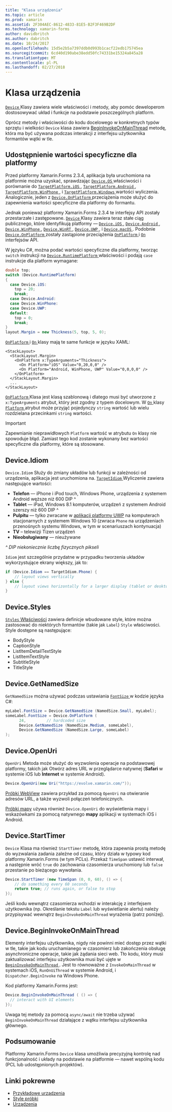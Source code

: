 ```yaml
---
title: "Klasa urządzenia"
ms.topic: article
ms.prod: xamarin
ms.assetid: 2F304AEC-8612-4833-81E5-B2F3F469B2DF
ms.technology: xamarin-forms
author: davidbritch
ms.author: dabritch
ms.date: 10/24/2017
ms.openlocfilehash: 15d5e2b5a7397ddb0d993b1cacf22edb175745ea
ms.sourcegitcommit: 6cd40d190abe38edd50fc74331be15324a845a28
ms.translationtype: MT
ms.contentlocale: pl-PL
ms.lasthandoff: 02/27/2018
---
```

# <a name="device-class"></a>Klasa urządzenia

[ `Device` ](https://developer.xamarin.com/api/type/Xamarin.Forms.Device/) Klasy zawiera wiele właściwości i metody, aby pomóc deweloperom dostosowywać układ i funkcje na podstawie poszczególnych platform.

Oprócz metody i właściwości do kodu docelowego w konkretnych typów sprzętu i wielkości `Device` klasa zawiera [BeginInvokeOnMainThread](#Device_BeginInvokeOnMainThread) metodę, która ma być używana podczas interakcji z interfejsu użytkownika formantów wątki w tle.

<a name="providing-platform-values" />

## <a name="providing-platform-specific-values"></a>Udostępnienie wartości specyficzne dla platformy

Przed platformy Xamarin.Forms 2.3.4, aplikacja była uruchomiona na platformie można uzyskać, sprawdzając [ `Device.OS` ](https://developer.xamarin.com/api/property/Xamarin.Forms.Device.OS/) właściwości i porównanie do [ `TargetPlatform.iOS` ](https://developer.xamarin.com/api/field/Xamarin.Forms.TargetPlatform.iOS/), [ `TargetPlatform.Android` ](https://developer.xamarin.com/api/field/Xamarin.Forms.TargetPlatform.Android/), [ `TargetPlatform.WinPhone` ](https://developer.xamarin.com/api/field/Xamarin.Forms.TargetPlatform.WinPhone/), i [ `TargetPlatform.Windows` ](https://developer.xamarin.com/api/field/Xamarin.Forms.TargetPlatform.Windows/) wartości wyliczenia. Analogicznie, jeden z [ `Device.OnPlatform` ](https://developer.xamarin.com/api/member/Xamarin.Forms.Device.OnPlatform/p/System.Action/System.Action/System.Action/System.Action/) przeciążenia może służyć do zapewnienia wartości specyficzne dla platformy do formantu.

Jednak ponieważ platformy Xamarin.Forms 2.3.4 te interfejsy API zostały przestarzałe i zastępowane. [ `Device` ](https://developer.xamarin.com/api/type/Xamarin.Forms.Device/) Klasy zawiera teraz stałe ciąg publicznego, które identyfikują platformy — [ `Device.iOS` ](https://developer.xamarin.com/api/field/Xamarin.Forms.Device.iOS/), [ `Device.Android` ](https://developer.xamarin.com/api/field/Xamarin.Forms.Device.Android/), [ `Device.WinPhone` ](https://developer.xamarin.com/api/field/Xamarin.Forms.Device.WinPhone/), [ `Device.WinRT` ](https://developer.xamarin.com/api/field/Xamarin.Forms.Device.WinRT/), [ `Device.UWP` ](https://developer.xamarin.com/api/field/Xamarin.Forms.Device.UWP/), i [ `Device.macOS` ](https://developer.xamarin.com/api/field/Xamarin.Forms.Device.macOS/). Podobnie [ `Device.OnPlatform` ](https://developer.xamarin.com/api/member/Xamarin.Forms.Device.OnPlatform/p/System.Action/System.Action/System.Action/System.Action/) zostały zastąpione przeciążenia [ `OnPlatform` ](https://developer.xamarin.com/api/type/Xamarin.Forms.OnPlatform%3CT%3E/) i [ `On` ](https://developer.xamarin.com/api/type/Xamarin.Forms.On/) interfejsów API.

W języku C#, można podać wartości specyficzne dla platformy, tworząc `switch` instrukcji na [ `Device.RuntimePlatform` ](https://developer.xamarin.com/api/property/Xamarin.Forms.Device.RuntimePlatform/) właściwości i podają `case` instrukcje dla platform wymagane:

```csharp
double top;
switch (Device.RuntimePlatform)
{
  case Device.iOS:
    top = 20;
    break;
  case Device.Android:
  case Device.WinPhone:
  case Device.UWP:
  default:
    top = 0;
    break;
}
layout.Margin = new Thickness(5, top, 5, 0);
```

[ `OnPlatform` ](https://developer.xamarin.com/api/type/Xamarin.Forms.OnPlatform%3CT%3E/) i [ `On` ](https://developer.xamarin.com/api/type/Xamarin.Forms.On/) klasy mają te same funkcje w języku XAML:

```xaml
<StackLayout>
  <StackLayout.Margin>
    <OnPlatform x:TypeArguments="Thickness">
      <On Platform="iOS" Value="0,20,0,0" />
      <On Platform="Android, WinPhone, UWP" Value="0,0,0,0" />
    </OnPlatform>
  </StackLayout.Margin>
  ...
</StackLayout>
```

[ `OnPlatform` ](https://developer.xamarin.com/api/type/Xamarin.Forms.OnPlatform%3CT%3E/) Klasa jest klasą szablonową i dlatego musi być utworzone z `x:TypeArguments` atrybut, który jest zgodny z typem docelowym. W [ `On` ](https://developer.xamarin.com/api/type/Xamarin.Forms.On/) klasy [ `Platform` ](https://developer.xamarin.com/api/property/Xamarin.Forms.On.Platform/) atrybut może przyjąć pojedynczy `string` wartość lub wielu rozdzielana przecinkami `string` wartości.

> [!IMPORTANT]
> Zapewnianie nieprawidłowych `Platform` wartość w atrybutu `On` klasy nie spowoduje błąd. Zamiast tego kod zostanie wykonany bez wartości specyficzne dla platformy, które są stosowane.

<a name="Device_Idiom" />

## <a name="deviceidiom"></a>Device.Idiom

`Device.Idiom` Służy do zmiany układów lub funkcji w zależności od urządzenia, aplikacja jest uruchomiona na. [ `TargetIdiom` ](https://developer.xamarin.com/api/type/Xamarin.Forms.TargetIdiom/) Wyliczenie zawiera następujące wartości:

-  **Telefon** — iPhone i iPod touch, Windows Phone, urządzenia z systemem Android węższe niż 600 DIP ^
-  **Tablet** — iPad, Windows 8.1 komputerów, urządzeń z systemem Android szerszy niż 600 DIP ^
-  **Pulpitu** — tylko zwracane w [aplikacji platformy UWP](~/xamarin-forms/platform/windows/installation/universal.md) na komputerach stacjonarnych z systemem Windows 10 (zwraca `Phone` na urządzeniach przenośnych systemu Windows, w tym w scenariuszach kontynuacja)
-  **TV** – telewizji Tizen urządzeń
-  **Nieobsługiwany** — nieużywane

*^ DIP niekoniecznie liczbę fizycznych pikseli*

`Idiom` jest szczególnie przydatne w przypadku tworzenia układów wykorzystujące ekrany większy, jak to:

```csharp
if (Device.Idiom == TargetIdiom.Phone) {
    // layout views vertically
} else {
    // layout views horizontally for a larger display (tablet or desktop)
}
```

<a name="Device_Styles" />

## <a name="devicestyles"></a>Device.Styles

[ `Styles` Właściwości](~/xamarin-forms/user-interface/styles/index.md) zawiera definicje wbudowane style, które można zastosować do niektórych formantów (takie jak `Label`) `Style` właściwości. Style dostępne są następujące:

* BodyStyle
* CaptionStyle
* ListItemDetailTextStyle
* ListItemTextStyle
* SubtitleStyle
* TitleStyle

<a name="Device_GetNamedSize" />

## <a name="devicegetnamedsize"></a>Device.GetNamedSize

`GetNamedSize` można używać podczas ustawiania [ `FontSize` ](~/xamarin-forms/user-interface/text/fonts.md) w kodzie języka C#:

```csharp
myLabel.FontSize = Device.GetNamedSize (NamedSize.Small, myLabel);
someLabel.FontSize = Device.OnPlatform (
      24,         // hardcoded size
      Device.GetNamedSize (NamedSize.Medium, someLabel),
      Device.GetNamedSize (NamedSize.Large, someLabel)
);
```

<a name="Device_OpenUri" />

## <a name="deviceopenuri"></a>Device.OpenUri

`OpenUri` Metoda może służyć do wyzwolenia operacje na podstawowej platformy, takich jak Otwórz adres URL w przeglądarce natywnej (**Safari** w systemie iOS lub **Internet** w systemie Android).

```csharp
Device.OpenUri(new Uri("https://evolve.xamarin.com/"));
```

[Próbki WebView](https://github.com/xamarin/xamarin-forms-samples/blob/master/WorkingWithWebview/WorkingWithWebview/WebAppPage.cs) zawiera przykład za pomocą `OpenUri` na otwieranie adresów URL, a także wyzwoli połączeń telefonicznych.

[Próbki mapy](https://github.com/xamarin/xamarin-forms-samples/blob/master/WorkingWithMaps/WorkingWithMaps/MapAppPage.cs) używa również `Device.OpenUri` do wyświetlenia mapy i wskazówkami za pomocą natywnego **mapy** aplikacji w systemach iOS i Android.

<a name="Device_StartTimer" />

## <a name="devicestarttimer"></a>Device.StartTimer

`Device` Klasa ma również `StartTimer` metodę, która zapewnia prostą metodę do wyzwalania zadania zależne od czasu, który działa w typowy kod platformy Xamarin.Forms (w tym PCLs). Przekaż `TimeSpan` ustawić interwał, a następnie wróć `true` do zachowania czasomierza uruchomiony lub `false` przestanie po bieżącego wywołania.

```csharp
Device.StartTimer (new TimeSpan (0, 0, 60), () => {
    // do something every 60 seconds
    return true; // runs again, or false to stop
});
```

Jeśli kodu wewnątrz czasomierza wchodzi w interakcję z interfejsem użytkownika (np. Określanie tekstu `Label` lub wyświetlanie alertu) należy przypisywać wewnątrz `BeginInvokeOnMainThread` wyrażenia (patrz poniżej).

<a name="Device_BeginInvokeOnMainThread" />

## <a name="devicebegininvokeonmainthread"></a>Device.BeginInvokeOnMainThread

Elementy interfejsu użytkownika, nigdy nie powinni mieć dostęp przez wątki w tle, takie jak kodu uruchamianego w czasomierz lub zakończenia obsługę asynchroniczne operacje, takie jak żądania sieci web. Tło kodu, który musi zaktualizować interfejsu użytkownika musi być ujęte w [ `BeginInvokeOnMainThread` ](https://developer.xamarin.com/api/member/Xamarin.Forms.Device.BeginInvokeOnMainThread/p/System.Action/). Jest to równoważne z `InvokeOnMainThread` w systemach iOS, `RunOnUiThread` w systemie Android, i `Dispatcher.BeginInvoke` na Windows Phone.

Kod platformy Xamarin.Forms jest:

```csharp
Device.BeginInvokeOnMainThread ( () => {
  // interact with UI elements
});
```

Uwaga tej metody za pomocą `async/await` nie trzeba używać `BeginInvokeOnMainThread` działające z wątku interfejsu użytkownika głównego.

## <a name="summary"></a>Podsumowanie

Platformy Xamarin.Forms `Device` klasa umożliwia precyzyjną kontrolę nad funkcjonalność i układy na podstawie na platformie — nawet wspólną kodu (PCL lub udostępnionych projektów).


## <a name="related-links"></a>Linki pokrewne

- [Przykładowe urządzenia](https://developer.xamarin.com/samples/xamarin-forms/WorkingWithDevice/)
- [Style próbki](https://developer.xamarin.com/samples/xamarin-forms/WorkingWithStyles/)
- [Urządzenia](https://developer.xamarin.com/api/type/Xamarin.Forms.Device/)
